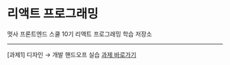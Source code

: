 # 리액트 프로그래밍

멋사 프론트엔드 스쿨 10기 리액트 프로그래밍 학습 저장소

---

[과제1] 디자인 → 개발 핸드오프 실습 [과제 바로가기]

[과제 바로가기]: https://github.com/hammadam/likelion-10th/tree/lecture/02-design-handoff
